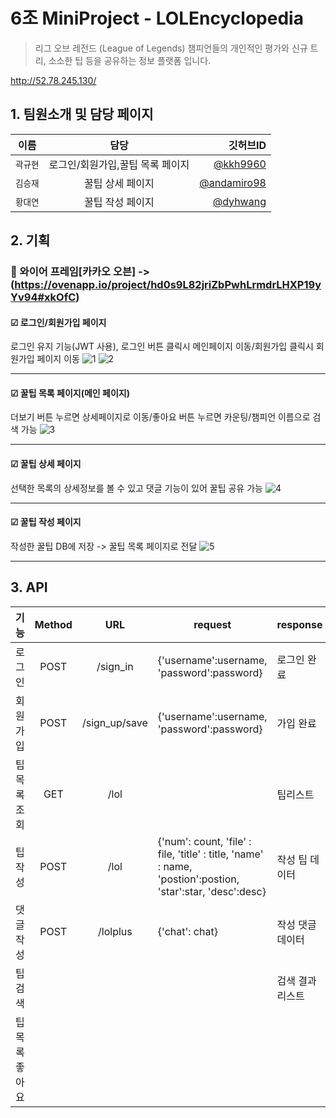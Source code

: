 # 6조 MiniProject - LOLEncyclopedia
> 리그 오브 레전드 (League of Legends) 챔피언들의 개인적인 평가와 신규 트리, 소소한 팁 등을 공유하는 정보 플랫폼 입니다.

http://52.78.245.130/

## 1. 팀원소개 및 담당 페이지
| 이름 | 담당 | 깃허브ID |
|---|:---:|---:|
| `곽규현` | 로그인/회원가입,꿀팁 목록 페이지 | [@kkh9960](https://github.com/kkh9960) | 
| `김승재` | 꿀팁 상세 페이지 | [@andamiro98](https://github.com/andamiro98) | 
| `황대연` | 꿀팁 작성 페이지 | [@dyhwang](https://github.com/dyhwang)|


## 2. 기획
### 🔗 와이어 프레임[카카오 오븐] -> (https://ovenapp.io/project/hd0s9L82jriZbPwhLrmdrLHXP19yYv94#xkOfC)
#### ☑ 로그인/회원가입 페이지
로그인 유지 기능(JWT 사용), 로그인 버튼 클릭시 메인페이지 이동/회원가입 클릭시 회원가입 페이지 이동
![1](https://user-images.githubusercontent.com/80233565/191632295-f0d15f5e-c0c3-40bb-a194-faae93f78ebf.JPG)
![2](https://user-images.githubusercontent.com/80233565/191632310-2162b9db-0741-455f-b8bb-c480cc68ff44.JPG)
<hr/>

#### ☑ 꿀팁 목록 페이지(메인 페이지)
더보기 버튼 누르면 상세페이지로 이동/좋아요 버튼 누르면 카운팅/챔피언 이름으로 검색 가능
![3](https://user-images.githubusercontent.com/80233565/191632812-3809d511-3063-44ef-88ed-76bc50fbdbbb.JPG)
<hr/>

#### ☑ 꿀팁 상세 페이지
선택한 목록의 상세정보를 볼 수 있고 댓글 기능이 있어 꿀팁 공유 가능
![4](https://user-images.githubusercontent.com/80233565/191633277-e836dfd0-695c-4012-9f06-9538391e8287.JPG)
<hr/>

#### ☑ 꿀팁 작성 페이지
작성한 꿀팁 DB에 저장 -> 꿀팁 목록 페이지로 전달
![5](https://user-images.githubusercontent.com/80233565/191633863-ac0a3e24-fbc1-49e9-a173-d3f75572b785.JPG)
<hr/>

## 3. API
|    기능    | Method |   URL    | request                                                                                                        | response  |
|:--------:|:------:|:--------:|----------------------------------------------------------------------------------------------------------------|-----------|
|   로그인    |   POST    |    /sign_in      |    {'username':username, 'password':password}                                                                       | 로그인 완료  | 
|  회원 가입   |  POST  |    /sign_up/save      | {'username':username, 'password':password}                                                                     | 가입 완료     |
| 팁 목록 조회  |  GET   |   /lol   |                                                                                                                | 팁리스트      |
|   팁 작성   |  POST  |   /lol   | {'num': count, 'file' : file, 'title' : title, 'name' : name,<br> 'postion':postion, 'star':star, 'desc':desc} | 작성 팁 데이터  |
|  댓글 작성   |  POST  | /lolplus | {'chat': chat}                                                                                                 | 작성 댓글 데이터 |
|   팁 검색   |        |          |                                                                                                                | 검색 결과 리스트 |
| 팁 목록 좋아요 |        |          |                                                                                                                |  |










